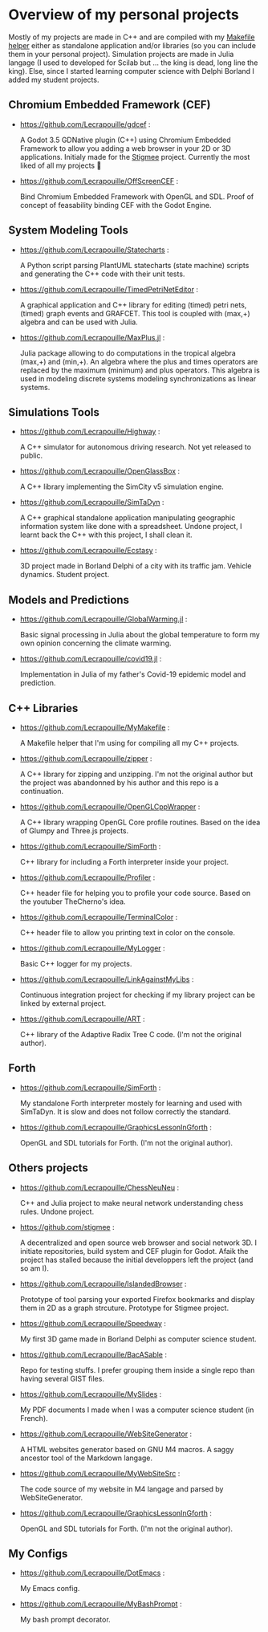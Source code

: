 # Overview of my personal projects

Mostly of my projects are made in C++ and are compiled with my [Makefile helper](https://github.com/Lecrapouille/MyMakefile)
either as standalone application and/or libraries (so you can include them in your personal project). Simulation projects are made in Julia langage (I used to developed for Scilab but ... the king is dead, long line the king). Else, since I started learning computer science with Delphi Borland I added my student projects.

## Chromium Embedded Framework (CEF)

- https://github.com/Lecrapouille/gdcef : 

  A Godot 3.5 GDNative plugin (C++) using Chromium Embedded Framework to allow you adding a web browser
  in your 2D or 3D applications. Initialy made for the [Stigmee](https://github.com/stigmee) project.
  Currently the most liked of all my projects 👋

- https://github.com/Lecrapouille/OffScreenCEF :

  Bind Chromium Embedded Framework with OpenGL and SDL. Proof of concept of feasability binding CEF with
  the Godot Engine.

## System Modeling Tools

- https://github.com/Lecrapouille/Statecharts :

  A Python script parsing PlantUML statecharts (state machine) scripts and generating the C++ code with
  their unit tests.

- https://github.com/Lecrapouille/TimedPetriNetEditor :

  A graphical application and C++ library for editing (timed) petri nets, (timed) graph events
  and GRAFCET. This tool is coupled with (max,+) algebra and can be used with Julia.

- https://github.com/Lecrapouille/MaxPlus.jl :

  Julia package allowing to do computations in the tropical algebra (max,+) and (min,+). An algebra where
  the plus and times operators are replaced by the maximum (minimum) and plus operators. This algebra is 
  used in modeling discrete systems modeling synchronizations as linear systems.

## Simulations Tools

- https://github.com/Lecrapouille/Highway :

  A C++ simulator for autonomous driving research. Not yet released to public.

- https://github.com/Lecrapouille/OpenGlassBox :

  A C++ library implementing the SimCity v5 simulation engine.

- https://github.com/Lecrapouille/SimTaDyn :

  A C++ graphical standalone application manipulating geographic information system like done with a spreadsheet.
  Undone project, I learnt back the C++ with this project, I shall clean it.

- https://github.com/Lecrapouille/Ecstasy :

  3D project made in Borland Delphi of a city with its traffic jam. Vehicle dynamics. Student project.

## Models and Predictions

- https://github.com/Lecrapouille/GlobalWarming.jl :

  Basic signal processing in Julia about the global temperature to form my own opinion concerning the climate warming.

- https://github.com/Lecrapouille/covid19.jl :

  Implementation in Julia of my father's Covid-19 epidemic model and prediction.

## C++ Libraries

- https://github.com/Lecrapouille/MyMakefile :

  A Makefile helper that I'm using for compiling all my C++ projects.

- https://github.com/Lecrapouille/zipper :

  A C++ library for zipping and unzipping. I'm not the original author but the project was
  abandonned by his author and this repo is a continuation.

- https://github.com/Lecrapouille/OpenGLCppWrapper :

  A C++ library wrapping OpenGL Core profile routines. Based on the idea of Glumpy and Three.js
  projects.

- https://github.com/Lecrapouille/SimForth :

  C++ library for including a Forth interpreter inside your project.

- https://github.com/Lecrapouille/Profiler :

  C++ header file for helping you to profile your code source. Based on the youtuber TheCherno's idea.

- https://github.com/Lecrapouille/TerminalColor :

  C++ header file to allow you printing text in color on the console.

- https://github.com/Lecrapouille/MyLogger :

  Basic C++ logger for my projects.

- https://github.com/Lecrapouille/LinkAgainstMyLibs :

  Continuous integration project for checking if my library project can
  be linked by external project.

- https://github.com/Lecrapouille/ART :

  C++ library of the Adaptive Radix Tree C code. (I'm not the original author). 

## Forth

- https://github.com/Lecrapouille/SimForth :

  My standalone Forth interpreter mostely for learning and used with SimTaDyn.
  It is slow and does not follow correctly the standard.

- https://github.com/Lecrapouille/GraphicsLessonInGforth :

  OpenGL and SDL tutorials for Forth. (I'm not the original author).

## Others projects

- https://github.com/Lecrapouille/ChessNeuNeu :

  C++ and Julia project to make neural network understanding chess rules.
  Undone project.

- https://github.com/stigmee :

  A decentralized and open source web browser and social network 3D.
  I initiate repositories, build system and CEF plugin for Godot. Afaik
  the project has stalled because the initial developpers left the project
  (and so am I).

- https://github.com/Lecrapouille/IslandedBrowser :

  Prototype of tool parsing your exported Firefox bookmarks and
  display them in 2D as a graph strcuture. Prototype for Stigmee project.

- https://github.com/Lecrapouille/Speedway :

  My first 3D game made in Borland Delphi as computer science student.

- https://github.com/Lecrapouille/BacASable :

  Repo for testing stuffs. I prefer grouping them inside a single repo
  than having several GIST files.

- https://github.com/Lecrapouille/MySlides :

  My PDF documents I made when I was a computer science student (in French).

- https://github.com/Lecrapouille/WebSiteGenerator :

  A HTML websites generator based on GNU M4 macros. A saggy ancestor tool of the Markdown langage.

- https://github.com/Lecrapouille/MyWebSiteSrc :

  The code source of my website in M4 langage and parsed by WebSiteGenerator.

- https://github.com/Lecrapouille/GraphicsLessonInGforth :

  OpenGL and SDL tutorials for Forth. (I'm not the original author).

## My Configs

- https://github.com/Lecrapouille/DotEmacs :

  My Emacs config.

- https://github.com/Lecrapouille/MyBashPrompt :

  My bash prompt decorator.
